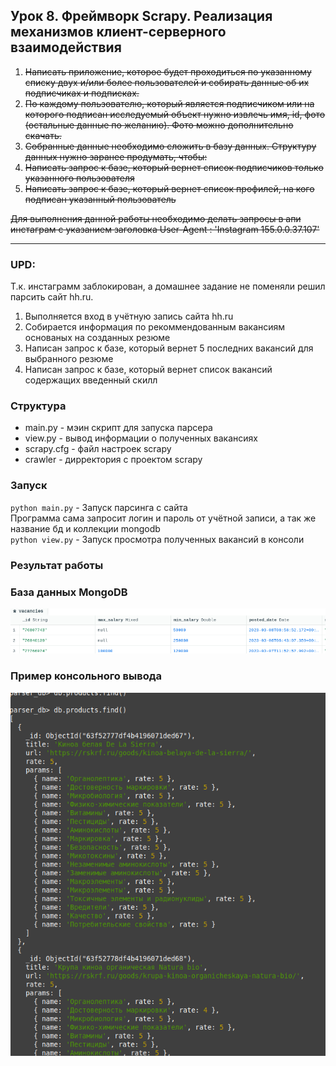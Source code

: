 ## Урок 8. Фреймворк Scrapy. Реализация механизмов клиент-серверного взаимодействия

1) ~~Написать приложение, которое будет проходиться по указанному списку двух и/или более пользователей и собирать данные об их подписчиках и подписках.~~
2) ~~По каждому пользователю, который является подписчиком или на которого подписан исследуемый объект нужно извлечь имя, id, фото (остальные данные по
желанию). Фото можно дополнительно скачать.~~
4) ~~Собранные данные необходимо сложить в базу данных. Структуру данных нужно заранее продумать, чтобы:~~
5) ~~Написать запрос к базе, который вернет список подписчиков только указанного пользователя~~
6) ~~Написать запрос к базе, который вернет список профилей, на кого подписан указанный пользователь~~

~~Для выполнения данной работы необходимо делать запросы в апи инстаграм с указанием заголовка User-Agent : 'Instagram 155.0.0.37.107'~~

---
### UPD:
Т.к. инстаграмм заблокирован, а домашнее задание не поменяли решил парсить сайт hh.ru.
1) Выполняется вход в учётную запись сайта hh.ru
2) Собирается информация по рекоммендованным вакансиям основаных на созданных резюме
3) Написан запрос к базе, который вернет 5 последних вакансий для выбранного резюме
4) Написан запрос к базе, который вернет список вакансий содержащих введенный скилл

### Структура
- main.py - мэин скрипт для запуска парсера
- view.py - вывод информации о полученных вакансиях
- scrapy.cfg - файл настроек scrapy
- crawler - дирректория с проектом scrapy

### Запуск
`python main.py` - Запуск парсинга с сайта<br>
Программа сама запросит логин и пароль от учётной записи, а так же название бд и коллекции mongodb<br>
`python view.py` - Запуск просмотра полученных вакансий в консоли

### Результат работы
### База данных MongoDB
![screen-1.png](results%2Fscreen-1.png)
### Пример консольного вывода
![scr-2.png](results%2Fscr-2.png)